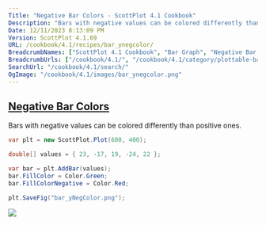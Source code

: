 ```yaml
---
Title: "Negative Bar Colors - ScottPlot 4.1 Cookbook"
Description: "Bars with negative values can be colored differently than positive ones."
Date: 12/11/2023 8:13:09 PM
Version: ScottPlot 4.1.69
URL: /cookbook/4.1/recipes/bar_ynegcolor/
BreadcrumbNames: ["ScottPlot 4.1 Cookbook", "Bar Graph", "Negative Bar Colors"]
BreadcrumbUrls: ["/cookbook/4.1/", "/cookbook/4.1/category/plottable-bar-graph", "/cookbook/4.1/recipes/bar_ynegcolor/"]
SearchUrl: "/cookbook/4.1/search/"
OgImage: "/cookbook/4.1/images/bar_ynegcolor.png"
---
```


<h2><a id='negative-bar-colors' href='/cookbook/4.1/recipes/bar_ynegcolor/'>Negative Bar Colors</a></h2>

Bars with negative values can be colored differently than positive ones.

```cs
var plt = new ScottPlot.Plot(600, 400);

double[] values = { 23, -17, 19, -24, 22 };

var bar = plt.AddBar(values);
bar.FillColor = Color.Green;
bar.FillColorNegative = Color.Red;

plt.SaveFig("bar_yNegColor.png");
```

<img src='../../images/bar_ynegcolor.png' class='d-block mx-auto my-5' />


